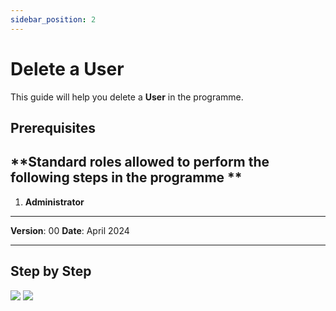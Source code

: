 ```yaml
---
sidebar_position: 2
---
```


# Delete a User

This guide will help you delete a **User** in the programme.

## **Prerequisites**
## **Standard roles allowed to perform the following steps in the programme **

1.	**Administrator**

------------

**Version**: 00
**Date**: April 2024

------------
## **Step by Step**

![](/img/2.Users/UsersDelete1.png)
![](/img/2.Users/UsersDelete2.png)
